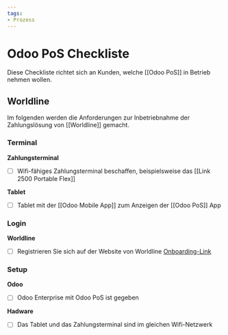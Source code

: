 ```yaml
---
tags:
- Prozess
---
```


# Odoo PoS Checkliste

Diese Checkliste richtet sich an Kunden, welche [[Odoo PoS]] in Betrieb nehmen wollen.

## Worldline

Im folgenden werden die Anforderungen zur Inbetriebnahme der Zahlungslösung von [[Worldline]] gemacht.

### Terminal

**Zahlungsterminal**

- [ ] Wifi-fähiges Zahlungsterminal beschaffen, beispielsweise das [[Link 2500 Portable Flex]]

**Tablet**

- [ ] Tablet mit der [[Odoo Mobile App]] zum Anzeigen der [[Odoo PoS]] App

### Login

**Worldline**

- [ ] Registrieren Sie sich auf der Website von Worldline [Onboarding-Link](https://onboarding.six-payment-services.com/onboarding/register?referral=productpage&productCategory=classic&product=classic_c&applicationContext=SALES_REVOLUTION&language=de&country=CH)

### Setup

**Odoo**

- [ ] Odoo Enterprise mit Odoo PoS ist gegeben

**Hadware**

- [ ] Das Tablet und das Zahlungsterminal sind im gleichen Wifi-Netzwerk
